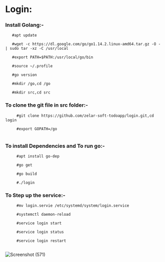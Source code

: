 # Login:

### Install Golang:-
  
  
  ```
     #apt update

     #wget -c https://dl.google.com/go/go1.14.2.linux-amd64.tar.gz -O - | sudo tar -xz -C /usr/local

     #export PATH=$PATH:/usr/local/go/bin

     #source ~/.profile

     #go version

     #mkdir /go,cd /go

     #mkdir src,cd src
  ```  

### To clone the git file in src folder:-

```
     #git clone https://github.com/zelar-soft-todoapp/login.git,cd login

     #export GOPATH=/go
    
``` 
   

### To install Dependencies and To run go:-

```
     #apt install go-dep

     #go get

     #go build

     #./login
```


### To Step up  the service:-

```
     #mv login.servie /etc/systemd/system/login.service
    
     #systemctl daemon-reload
    
     #service login start

     #service login status
    
     #service login restart
    
```




![Screenshot (571)](https://user-images.githubusercontent.com/82635540/116516918-d76da480-a8eb-11eb-8bcf-c1e600c6bc1b.png)


  
